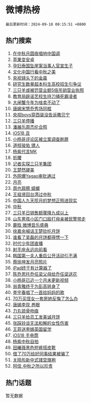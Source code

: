 # 微博热榜

`最后更新时间：2024-09-18 00:15:51 +0800`

## 热门搜索

1. [在中秋月圆夜唱响中国调](https://m.weibo.cn/search?containerid=100103type%3D1%26t%3D10%26q%3D%23%E5%9C%A8%E4%B8%AD%E7%A7%8B%E6%9C%88%E5%9C%86%E5%A4%9C%E5%94%B1%E5%93%8D%E4%B8%AD%E5%9B%BD%E8%B0%83%23&stream_entry_id=51&isnewpage=1&extparam=seat%3D1%26filter_type%3Drealtimehot%26stream_entry_id%3D51%26pos%3D0%26q%3D%2523%25E5%259C%25A8%25E4%25B8%25AD%25E7%25A7%258B%25E6%259C%2588%25E5%259C%2586%25E5%25A4%259C%25E5%2594%25B1%25E5%2593%258D%25E4%25B8%25AD%25E5%259B%25BD%25E8%25B0%2583%2523%26dgr%3D0%26cate%3D10103%26c_type%3D51%26display_time%3D1726589750%26pre_seqid%3D17265897501889123638474)
1. [苹果变安卓](https://m.weibo.cn/search?containerid=100103type%3D1%26t%3D10%26q%3D%E8%8B%B9%E6%9E%9C%E5%8F%98%E5%AE%89%E5%8D%93&stream_entry_id=31&isnewpage=1&extparam=seat%3D1%26lcate%3D5001%26stream_entry_id%3D31%26q%3D%25E8%258B%25B9%25E6%259E%259C%25E5%258F%2598%25E5%25AE%2589%25E5%258D%2593%26dgr%3D0%26realpos%3D1%26flag%3D1%26c_type%3D31%26filter_type%3Drealtimehot%26cate%3D5001%26pos%3D0%26band_rank%3D1%26display_time%3D1726589750%26pre_seqid%3D17265897501889123638474)
1. [孕妇泰国坠崖案当事人官宣生子](https://m.weibo.cn/search?containerid=100103type%3D1%26t%3D10%26q%3D%23%E5%AD%95%E5%A6%87%E6%B3%B0%E5%9B%BD%E5%9D%A0%E5%B4%96%E6%A1%88%E5%BD%93%E4%BA%8B%E4%BA%BA%E5%AE%98%E5%AE%A3%E7%94%9F%E5%AD%90%23&stream_entry_id=31&isnewpage=1&extparam=seat%3D1%26lcate%3D5001%26stream_entry_id%3D31%26q%3D%2523%25E5%25AD%2595%25E5%25A6%2587%25E6%25B3%25B0%25E5%259B%25BD%25E5%259D%25A0%25E5%25B4%2596%25E6%25A1%2588%25E5%25BD%2593%25E4%25BA%258B%25E4%25BA%25BA%25E5%25AE%2598%25E5%25AE%25A3%25E7%2594%259F%25E5%25AD%2590%2523%26dgr%3D0%26realpos%3D2%26flag%3D0%26c_type%3D31%26filter_type%3Drealtimehot%26cate%3D5001%26pos%3D1%26band_rank%3D2%26display_time%3D1726589750%26pre_seqid%3D17265897501889123638474)
1. [文化中国行看中秋之美](https://m.weibo.cn/search?containerid=100103type%3D1%26t%3D10%26q%3D%23%E6%96%87%E5%8C%96%E4%B8%AD%E5%9B%BD%E8%A1%8C%E7%9C%8B%E4%B8%AD%E7%A7%8B%E4%B9%8B%E7%BE%8E%23&stream_entry_id=31&isnewpage=1&extparam=seat%3D1%26lcate%3D5001%26stream_entry_id%3D31%26q%3D%2523%25E6%2596%2587%25E5%258C%2596%25E4%25B8%25AD%25E5%259B%25BD%25E8%25A1%258C%25E7%259C%258B%25E4%25B8%25AD%25E7%25A7%258B%25E4%25B9%258B%25E7%25BE%258E%2523%26dgr%3D0%26realpos%3D3%26flag%3D0%26c_type%3D31%26filter_type%3Drealtimehot%26cate%3D5001%26pos%3D2%26band_rank%3D3%26display_time%3D1726589750%26pre_seqid%3D17265897501889123638474)
1. [央视镜头下的金晨](https://m.weibo.cn/search?containerid=100103type%3D1%26t%3D10%26q%3D%23%E5%A4%AE%E8%A7%86%E9%95%9C%E5%A4%B4%E4%B8%8B%E7%9A%84%E9%87%91%E6%99%A8%23&stream_entry_id=31&isnewpage=1&extparam=seat%3D1%26lcate%3D5001%26stream_entry_id%3D31%26q%3D%2523%25E5%25A4%25AE%25E8%25A7%2586%25E9%2595%259C%25E5%25A4%25B4%25E4%25B8%258B%25E7%259A%2584%25E9%2587%2591%25E6%2599%25A8%2523%26dgr%3D0%26realpos%3D4%26flag%3D2%26c_type%3D31%26filter_type%3Drealtimehot%26cate%3D5001%26pos%3D3%26band_rank%3D4%26display_time%3D1726589750%26pre_seqid%3D17265897501889123638474)
1. [研究生数量超本科生高校招生引争议](https://m.weibo.cn/search?containerid=100103type%3D1%26t%3D10%26q%3D%23%E7%A0%94%E7%A9%B6%E7%94%9F%E6%95%B0%E9%87%8F%E8%B6%85%E6%9C%AC%E7%A7%91%E7%94%9F%E9%AB%98%E6%A0%A1%E6%8B%9B%E7%94%9F%E5%BC%95%E4%BA%89%E8%AE%AE%23&stream_entry_id=31&isnewpage=1&extparam=seat%3D1%26lcate%3D5001%26stream_entry_id%3D31%26q%3D%2523%25E7%25A0%2594%25E7%25A9%25B6%25E7%2594%259F%25E6%2595%25B0%25E9%2587%258F%25E8%25B6%2585%25E6%259C%25AC%25E7%25A7%2591%25E7%2594%259F%25E9%25AB%2598%25E6%25A0%25A1%25E6%258B%259B%25E7%2594%259F%25E5%25BC%2595%25E4%25BA%2589%25E8%25AE%25AE%2523%26dgr%3D0%26realpos%3D5%26flag%3D2%26c_type%3D31%26filter_type%3Drealtimehot%26cate%3D5001%26pos%3D4%26band_rank%3D5%26display_time%3D1726589750%26pre_seqid%3D17265897501889123638474)
1. [三只羊或被罚营业额5倍吊销营业执照](https://m.weibo.cn/search?containerid=100103type%3D1%26t%3D10%26q%3D%23%E4%B8%89%E5%8F%AA%E7%BE%8A%E6%88%96%E8%A2%AB%E7%BD%9A%E8%90%A5%E4%B8%9A%E9%A2%9D5%E5%80%8D%E5%90%8A%E9%94%80%E8%90%A5%E4%B8%9A%E6%89%A7%E7%85%A7%23&stream_entry_id=31&isnewpage=1&extparam=seat%3D1%26lcate%3D5001%26stream_entry_id%3D31%26q%3D%2523%25E4%25B8%2589%25E5%258F%25AA%25E7%25BE%258A%25E6%2588%2596%25E8%25A2%25AB%25E7%25BD%259A%25E8%2590%25A5%25E4%25B8%259A%25E9%25A2%259D5%25E5%2580%258D%25E5%2590%258A%25E9%2594%2580%25E8%2590%25A5%25E4%25B8%259A%25E6%2589%25A7%25E7%2585%25A7%2523%26dgr%3D0%26realpos%3D6%26flag%3D2%26c_type%3D31%26filter_type%3Drealtimehot%26cate%3D5001%26pos%3D5%26band_rank%3D6%26display_time%3D1726589750%26pre_seqid%3D17265897501889123638474)
1. [教育局辟谣艺校生持刀捅死霸凌者](https://m.weibo.cn/search?containerid=100103type%3D1%26t%3D10%26q%3D%23%E6%95%99%E8%82%B2%E5%B1%80%E8%BE%9F%E8%B0%A3%E8%89%BA%E6%A0%A1%E7%94%9F%E6%8C%81%E5%88%80%E6%8D%85%E6%AD%BB%E9%9C%B8%E5%87%8C%E8%80%85%23&stream_entry_id=31&isnewpage=1&extparam=seat%3D1%26lcate%3D5001%26stream_entry_id%3D31%26is_ad_pos%3D1%26q%3D%2523%25E6%2595%2599%25E8%2582%25B2%25E5%25B1%2580%25E8%25BE%259F%25E8%25B0%25A3%25E8%2589%25BA%25E6%25A0%25A1%25E7%2594%259F%25E6%258C%2581%25E5%2588%2580%25E6%258D%2585%25E6%25AD%25BB%25E9%259C%25B8%25E5%2587%258C%25E8%2580%2585%2523%26dgr%3D0%26adid%3D255579%26filter_type%3Drealtimehot%26c_type%3D31%26cate%3D5001%26pos%3D6%26band_rank%3D7%26display_time%3D1726589750%26pre_seqid%3D17265897501889123638474)
1. [大闸蟹今年为啥卖不动了](https://m.weibo.cn/search?containerid=100103type%3D1%26t%3D10%26q%3D%23%E5%A4%A7%E9%97%B8%E8%9F%B9%E4%BB%8A%E5%B9%B4%E4%B8%BA%E5%95%A5%E5%8D%96%E4%B8%8D%E5%8A%A8%E4%BA%86%23&stream_entry_id=31&isnewpage=1&extparam=seat%3D1%26lcate%3D5001%26stream_entry_id%3D31%26q%3D%2523%25E5%25A4%25A7%25E9%2597%25B8%25E8%259F%25B9%25E4%25BB%258A%25E5%25B9%25B4%25E4%25B8%25BA%25E5%2595%25A5%25E5%258D%2596%25E4%25B8%258D%25E5%258A%25A8%25E4%25BA%2586%2523%26dgr%3D0%26realpos%3D7%26flag%3D2%26c_type%3D31%26filter_type%3Drealtimehot%26cate%3D5001%26pos%3D7%26band_rank%3D7%26display_time%3D1726589750%26pre_seqid%3D17265897501889123638474)
1. [唐嫣宋慧乔秀场同框](https://m.weibo.cn/search?containerid=100103type%3D1%26t%3D10%26q%3D%23%E5%94%90%E5%AB%A3%E5%AE%8B%E6%85%A7%E4%B9%94%E7%A7%80%E5%9C%BA%E5%90%8C%E6%A1%86%23&stream_entry_id=31&isnewpage=1&extparam=seat%3D1%26lcate%3D5001%26stream_entry_id%3D31%26q%3D%2523%25E5%2594%2590%25E5%25AB%25A3%25E5%25AE%258B%25E6%2585%25A7%25E4%25B9%2594%25E7%25A7%2580%25E5%259C%25BA%25E5%2590%258C%25E6%25A1%2586%2523%26dgr%3D0%26realpos%3D8%26flag%3D1%26c_type%3D31%26filter_type%3Drealtimehot%26cate%3D5001%26pos%3D8%26band_rank%3D8%26display_time%3D1726589750%26pre_seqid%3D17265897501889123638474)
1. [央视boys穿西装没告诉撒贝宁](https://m.weibo.cn/search?containerid=100103type%3D1%26t%3D10%26q%3D%E5%A4%AE%E8%A7%86boys%E7%A9%BF%E8%A5%BF%E8%A3%85%E6%B2%A1%E5%91%8A%E8%AF%89%E6%92%92%E8%B4%9D%E5%AE%81&stream_entry_id=31&isnewpage=1&extparam=seat%3D1%26lcate%3D5001%26stream_entry_id%3D31%26q%3D%25E5%25A4%25AE%25E8%25A7%2586boys%25E7%25A9%25BF%25E8%25A5%25BF%25E8%25A3%2585%25E6%25B2%25A1%25E5%2591%258A%25E8%25AF%2589%25E6%2592%2592%25E8%25B4%259D%25E5%25AE%2581%26dgr%3D0%26realpos%3D9%26flag%3D1%26c_type%3D31%26filter_type%3Drealtimehot%26cate%3D5001%26pos%3D9%26band_rank%3D9%26display_time%3D1726589750%26pre_seqid%3D17265897501889123638474)
1. [三只羊停播](https://m.weibo.cn/search?containerid=100103type%3D1%26t%3D10%26q%3D%23%E4%B8%89%E5%8F%AA%E7%BE%8A%E5%81%9C%E6%92%AD%23&stream_entry_id=31&isnewpage=1&extparam=seat%3D1%26lcate%3D5001%26stream_entry_id%3D31%26q%3D%2523%25E4%25B8%2589%25E5%258F%25AA%25E7%25BE%258A%25E5%2581%259C%25E6%2592%25AD%2523%26dgr%3D0%26realpos%3D10%26flag%3D0%26c_type%3D31%26filter_type%3Drealtimehot%26cate%3D5001%26pos%3D10%26band_rank%3D10%26display_time%3D1726589750%26pre_seqid%3D17265897501889123638474)
1. [潘展乐周杰伦合照](https://m.weibo.cn/search?containerid=100103type%3D1%26t%3D10%26q%3D%23%E6%BD%98%E5%B1%95%E4%B9%90%E5%91%A8%E6%9D%B0%E4%BC%A6%E5%90%88%E7%85%A7%23&stream_entry_id=31&isnewpage=1&extparam=seat%3D1%26lcate%3D5001%26stream_entry_id%3D31%26q%3D%2523%25E6%25BD%2598%25E5%25B1%2595%25E4%25B9%2590%25E5%2591%25A8%25E6%259D%25B0%25E4%25BC%25A6%25E5%2590%2588%25E7%2585%25A7%2523%26dgr%3D0%26realpos%3D11%26flag%3D0%26c_type%3D31%26filter_type%3Drealtimehot%26cate%3D5001%26pos%3D11%26band_rank%3D11%26display_time%3D1726589750%26pre_seqid%3D17265897501889123638474)
1. [iOS18 丑](https://m.weibo.cn/search?containerid=100103type%3D1%26t%3D10%26q%3DiOS18+%E4%B8%91&stream_entry_id=31&isnewpage=1&extparam=seat%3D1%26lcate%3D5001%26stream_entry_id%3D31%26q%3DiOS18%2520%25E4%25B8%2591%26dgr%3D0%26realpos%3D12%26flag%3D0%26c_type%3D31%26filter_type%3Drealtimehot%26cate%3D5001%26pos%3D12%26band_rank%3D12%26display_time%3D1726589750%26pre_seqid%3D17265897501889123638474)
1. [小杨哥评论区被立案调查刷屏](https://m.weibo.cn/search?containerid=100103type%3D1%26t%3D10%26q%3D%23%E5%B0%8F%E6%9D%A8%E5%93%A5%E8%AF%84%E8%AE%BA%E5%8C%BA%E8%A2%AB%E7%AB%8B%E6%A1%88%E8%B0%83%E6%9F%A5%E5%88%B7%E5%B1%8F%23&stream_entry_id=31&isnewpage=1&extparam=seat%3D1%26lcate%3D5001%26stream_entry_id%3D31%26q%3D%2523%25E5%25B0%258F%25E6%259D%25A8%25E5%2593%25A5%25E8%25AF%2584%25E8%25AE%25BA%25E5%258C%25BA%25E8%25A2%25AB%25E7%25AB%258B%25E6%25A1%2588%25E8%25B0%2583%25E6%259F%25A5%25E5%2588%25B7%25E5%25B1%258F%2523%26dgr%3D0%26realpos%3D13%26flag%3D0%26c_type%3D31%26filter_type%3Drealtimehot%26cate%3D5001%26pos%3D13%26band_rank%3D13%26display_time%3D1726589750%26pre_seqid%3D17265897501889123638474)
1. [道枝骏佑 镖人](https://m.weibo.cn/search?containerid=100103type%3D1%26t%3D10%26q%3D%E9%81%93%E6%9E%9D%E9%AA%8F%E4%BD%91+%E9%95%96%E4%BA%BA&stream_entry_id=31&isnewpage=1&extparam=seat%3D1%26lcate%3D5001%26stream_entry_id%3D31%26q%3D%25E9%2581%2593%25E6%259E%259D%25E9%25AA%258F%25E4%25BD%2591%2520%25E9%2595%2596%25E4%25BA%25BA%26dgr%3D0%26realpos%3D14%26flag%3D1%26c_type%3D31%26filter_type%3Drealtimehot%26cate%3D5001%26pos%3D14%26band_rank%3D14%26display_time%3D1726589750%26pre_seqid%3D17265897501889123638474)
1. [杨紫代言MK](https://m.weibo.cn/search?containerid=100103type%3D1%26t%3D10%26q%3D%23%E6%9D%A8%E7%B4%AB%E4%BB%A3%E8%A8%80MK%23&stream_entry_id=31&isnewpage=1&extparam=seat%3D1%26lcate%3D5001%26stream_entry_id%3D31%26q%3D%2523%25E6%259D%25A8%25E7%25B4%25AB%25E4%25BB%25A3%25E8%25A8%2580MK%2523%26dgr%3D0%26realpos%3D15%26flag%3D1%26c_type%3D31%26filter_type%3Drealtimehot%26cate%3D5001%26pos%3D15%26band_rank%3D15%26display_time%3D1726589750%26pre_seqid%3D17265897501889123638474)
1. [折腰](https://m.weibo.cn/search?containerid=100103type%3D1%26t%3D10%26q%3D%E6%8A%98%E8%85%B0&stream_entry_id=31&isnewpage=1&extparam=seat%3D1%26lcate%3D5001%26stream_entry_id%3D31%26q%3D%25E6%258A%2598%25E8%2585%25B0%26dgr%3D0%26realpos%3D16%26flag%3D0%26c_type%3D31%26filter_type%3Drealtimehot%26cate%3D5001%26pos%3D16%26band_rank%3D16%26display_time%3D1726589750%26pre_seqid%3D17265897501889123638474)
1. [记者实探三只羊集团](https://m.weibo.cn/search?containerid=100103type%3D1%26t%3D10%26q%3D%23%E8%AE%B0%E8%80%85%E5%AE%9E%E6%8E%A2%E4%B8%89%E5%8F%AA%E7%BE%8A%E9%9B%86%E5%9B%A2%23&stream_entry_id=31&isnewpage=1&extparam=seat%3D1%26lcate%3D5001%26stream_entry_id%3D31%26q%3D%2523%25E8%25AE%25B0%25E8%2580%2585%25E5%25AE%259E%25E6%258E%25A2%25E4%25B8%2589%25E5%258F%25AA%25E7%25BE%258A%25E9%259B%2586%25E5%259B%25A2%2523%26dgr%3D0%26realpos%3D17%26flag%3D0%26c_type%3D31%26filter_type%3Drealtimehot%26cate%3D5001%26pos%3D17%26band_rank%3D17%26display_time%3D1726589750%26pre_seqid%3D17265897501889123638474)
1. [王楚然硬美](https://m.weibo.cn/search?containerid=100103type%3D1%26t%3D10%26q%3D%E7%8E%8B%E6%A5%9A%E7%84%B6%E7%A1%AC%E7%BE%8E&stream_entry_id=31&isnewpage=1&extparam=seat%3D1%26lcate%3D5001%26stream_entry_id%3D31%26q%3D%25E7%258E%258B%25E6%25A5%259A%25E7%2584%25B6%25E7%25A1%25AC%25E7%25BE%258E%26dgr%3D0%26realpos%3D18%26flag%3D1%26c_type%3D31%26filter_type%3Drealtimehot%26cate%3D5001%26pos%3D18%26band_rank%3D18%26display_time%3D1726589750%26pre_seqid%3D17265897501889123638474)
1. [外网爆Yagao审批通过](https://m.weibo.cn/search?containerid=100103type%3D1%26t%3D10%26q%3D%23%E5%A4%96%E7%BD%91%E7%88%86Yagao%E5%AE%A1%E6%89%B9%E9%80%9A%E8%BF%87%23&stream_entry_id=31&isnewpage=1&extparam=seat%3D1%26lcate%3D5001%26stream_entry_id%3D31%26q%3D%2523%25E5%25A4%2596%25E7%25BD%2591%25E7%2588%2586Yagao%25E5%25AE%25A1%25E6%2589%25B9%25E9%2580%259A%25E8%25BF%2587%2523%26dgr%3D0%26realpos%3D19%26flag%3D1%26c_type%3D31%26filter_type%3Drealtimehot%26cate%3D5001%26pos%3D19%26band_rank%3D19%26display_time%3D1726589750%26pre_seqid%3D17265897501889123638474)
1. [月亮](https://m.weibo.cn/search?containerid=100103type%3D1%26t%3D10%26q%3D%E6%9C%88%E4%BA%AE&stream_entry_id=31&isnewpage=1&extparam=seat%3D1%26lcate%3D5001%26stream_entry_id%3D31%26q%3D%25E6%259C%2588%25E4%25BA%25AE%26dgr%3D0%26realpos%3D20%26flag%3D0%26c_type%3D31%26filter_type%3Drealtimehot%26cate%3D5001%26pos%3D20%26band_rank%3D20%26display_time%3D1726589750%26pre_seqid%3D17265897501889123638474)
1. [周也肩膀 蟑螂](https://m.weibo.cn/search?containerid=100103type%3D1%26t%3D10%26q%3D%E5%91%A8%E4%B9%9F%E8%82%A9%E8%86%80+%E8%9F%91%E8%9E%82&stream_entry_id=31&isnewpage=1&extparam=seat%3D1%26lcate%3D5001%26stream_entry_id%3D31%26q%3D%25E5%2591%25A8%25E4%25B9%259F%25E8%2582%25A9%25E8%2586%2580%2520%25E8%259F%2591%25E8%259E%2582%26dgr%3D0%26realpos%3D21%26flag%3D0%26c_type%3D31%26filter_type%3Drealtimehot%26cate%3D5001%26pos%3D21%26band_rank%3D21%26display_time%3D1726589750%26pre_seqid%3D17265897501889123638474)
1. [王祖贤回台湾过中秋](https://m.weibo.cn/search?containerid=100103type%3D1%26t%3D10%26q%3D%23%E7%8E%8B%E7%A5%96%E8%B4%A4%E5%9B%9E%E5%8F%B0%E6%B9%BE%E8%BF%87%E4%B8%AD%E7%A7%8B%23&stream_entry_id=31&isnewpage=1&extparam=seat%3D1%26lcate%3D5001%26stream_entry_id%3D31%26q%3D%2523%25E7%258E%258B%25E7%25A5%2596%25E8%25B4%25A4%25E5%259B%259E%25E5%258F%25B0%25E6%25B9%25BE%25E8%25BF%2587%25E4%25B8%25AD%25E7%25A7%258B%2523%26dgr%3D0%26realpos%3D22%26flag%3D1%26c_type%3D31%26filter_type%3Drealtimehot%26cate%3D5001%26pos%3D22%26band_rank%3D22%26display_time%3D1726589750%26pre_seqid%3D17265897501889123638474)
1. [中国人九天揽月的梦想正照进现实](https://m.weibo.cn/search?containerid=100103type%3D1%26t%3D10%26q%3D%23%E4%B8%AD%E5%9B%BD%E4%BA%BA%E4%B9%9D%E5%A4%A9%E6%8F%BD%E6%9C%88%E7%9A%84%E6%A2%A6%E6%83%B3%E6%AD%A3%E7%85%A7%E8%BF%9B%E7%8E%B0%E5%AE%9E%23&stream_entry_id=31&isnewpage=1&extparam=seat%3D1%26lcate%3D5001%26stream_entry_id%3D31%26q%3D%2523%25E4%25B8%25AD%25E5%259B%25BD%25E4%25BA%25BA%25E4%25B9%259D%25E5%25A4%25A9%25E6%258F%25BD%25E6%259C%2588%25E7%259A%2584%25E6%25A2%25A6%25E6%2583%25B3%25E6%25AD%25A3%25E7%2585%25A7%25E8%25BF%259B%25E7%258E%25B0%25E5%25AE%259E%2523%26dgr%3D0%26realpos%3D23%26flag%3D0%26c_type%3D31%26filter_type%3Drealtimehot%26cate%3D5001%26pos%3D23%26band_rank%3D23%26display_time%3D1726589750%26pre_seqid%3D17265897501889123638474)
1. [中秋](https://m.weibo.cn/search?containerid=100103type%3D1%26t%3D10%26q%3D%E4%B8%AD%E7%A7%8B&stream_entry_id=31&isnewpage=1&extparam=seat%3D1%26lcate%3D5001%26stream_entry_id%3D31%26q%3D%25E4%25B8%25AD%25E7%25A7%258B%26dgr%3D0%26realpos%3D24%26flag%3D0%26c_type%3D31%26filter_type%3Drealtimehot%26cate%3D5001%26pos%3D24%26band_rank%3D24%26display_time%3D1726589750%26pre_seqid%3D17265897501889123638474)
1. [三只羊日销售额骤降九成以上](https://m.weibo.cn/search?containerid=100103type%3D1%26t%3D10%26q%3D%23%E4%B8%89%E5%8F%AA%E7%BE%8A%E6%97%A5%E9%94%80%E5%94%AE%E9%A2%9D%E9%AA%A4%E9%99%8D%E4%B9%9D%E6%88%90%E4%BB%A5%E4%B8%8A%23&stream_entry_id=31&isnewpage=1&extparam=seat%3D1%26lcate%3D5001%26stream_entry_id%3D31%26q%3D%2523%25E4%25B8%2589%25E5%258F%25AA%25E7%25BE%258A%25E6%2597%25A5%25E9%2594%2580%25E5%2594%25AE%25E9%25A2%259D%25E9%25AA%25A4%25E9%2599%258D%25E4%25B9%259D%25E6%2588%2590%25E4%25BB%25A5%25E4%25B8%258A%2523%26dgr%3D0%26realpos%3D25%26flag%3D1%26c_type%3D31%26filter_type%3Drealtimehot%26cate%3D5001%26pos%3D25%26band_rank%3D25%26display_time%3D1726589750%26pre_seqid%3D17265897501889123638474)
1. [山东男孩小区门口殴打母亲被民警带走](https://m.weibo.cn/search?containerid=100103type%3D1%26t%3D10%26q%3D%23%E5%B1%B1%E4%B8%9C%E7%94%B7%E5%AD%A9%E5%B0%8F%E5%8C%BA%E9%97%A8%E5%8F%A3%E6%AE%B4%E6%89%93%E6%AF%8D%E4%BA%B2%E8%A2%AB%E6%B0%91%E8%AD%A6%E5%B8%A6%E8%B5%B0%23&stream_entry_id=31&isnewpage=1&extparam=seat%3D1%26lcate%3D5001%26stream_entry_id%3D31%26q%3D%2523%25E5%25B1%25B1%25E4%25B8%259C%25E7%2594%25B7%25E5%25AD%25A9%25E5%25B0%258F%25E5%258C%25BA%25E9%2597%25A8%25E5%258F%25A3%25E6%25AE%25B4%25E6%2589%2593%25E6%25AF%258D%25E4%25BA%25B2%25E8%25A2%25AB%25E6%25B0%2591%25E8%25AD%25A6%25E5%25B8%25A6%25E8%25B5%25B0%2523%26dgr%3D0%26realpos%3D26%26flag%3D0%26c_type%3D31%26filter_type%3Drealtimehot%26cate%3D5001%26pos%3D26%26band_rank%3D26%26display_time%3D1726589750%26pre_seqid%3D17265897501889123638474)
1. [鹿晗 微博音乐盛典](https://m.weibo.cn/search?containerid=100103type%3D1%26t%3D10%26q%3D%E9%B9%BF%E6%99%97+%E5%BE%AE%E5%8D%9A%E9%9F%B3%E4%B9%90%E7%9B%9B%E5%85%B8&stream_entry_id=31&isnewpage=1&extparam=seat%3D1%26lcate%3D5001%26stream_entry_id%3D31%26q%3D%25E9%25B9%25BF%25E6%2599%2597%2520%25E5%25BE%25AE%25E5%258D%259A%25E9%259F%25B3%25E4%25B9%2590%25E7%259B%259B%25E5%2585%25B8%26dgr%3D0%26realpos%3D27%26flag%3D0%26c_type%3D31%26filter_type%3Drealtimehot%26cate%3D5001%26pos%3D27%26band_rank%3D27%26display_time%3D1726589750%26pre_seqid%3D17265897501889123638474)
1. [徐嘉余喊话王楚钦吃月饼](https://m.weibo.cn/search?containerid=100103type%3D1%26t%3D10%26q%3D%23%E5%BE%90%E5%98%89%E4%BD%99%E5%96%8A%E8%AF%9D%E7%8E%8B%E6%A5%9A%E9%92%A6%E5%90%83%E6%9C%88%E9%A5%BC%23&stream_entry_id=31&isnewpage=1&extparam=seat%3D1%26lcate%3D5001%26stream_entry_id%3D31%26q%3D%2523%25E5%25BE%2590%25E5%2598%2589%25E4%25BD%2599%25E5%2596%258A%25E8%25AF%259D%25E7%258E%258B%25E6%25A5%259A%25E9%2592%25A6%25E5%2590%2583%25E6%259C%2588%25E9%25A5%25BC%2523%26dgr%3D0%26realpos%3D28%26flag%3D0%26c_type%3D31%26filter_type%3Drealtimehot%26cate%3D5001%26pos%3D28%26band_rank%3D28%26display_time%3D1726589750%26pre_seqid%3D17265897501889123638474)
1. [谁看了吴磊的月饼都得愣一下](https://m.weibo.cn/search?containerid=100103type%3D1%26t%3D10%26q%3D%E8%B0%81%E7%9C%8B%E4%BA%86%E5%90%B4%E7%A3%8A%E7%9A%84%E6%9C%88%E9%A5%BC%E9%83%BD%E5%BE%97%E6%84%A3%E4%B8%80%E4%B8%8B&stream_entry_id=31&isnewpage=1&extparam=seat%3D1%26lcate%3D5001%26stream_entry_id%3D31%26q%3D%25E8%25B0%2581%25E7%259C%258B%25E4%25BA%2586%25E5%2590%25B4%25E7%25A3%258A%25E7%259A%2584%25E6%259C%2588%25E9%25A5%25BC%25E9%2583%25BD%25E5%25BE%2597%25E6%2584%25A3%25E4%25B8%2580%25E4%25B8%258B%26dgr%3D0%26realpos%3D29%26flag%3D0%26c_type%3D31%26filter_type%3Drealtimehot%26cate%3D5001%26pos%3D29%26band_rank%3D29%26display_time%3D1726589750%26pre_seqid%3D17265897501889123638474)
1. [时代少年团直播](https://m.weibo.cn/search?containerid=100103type%3D1%26t%3D10%26q%3D%E6%97%B6%E4%BB%A3%E5%B0%91%E5%B9%B4%E5%9B%A2%E7%9B%B4%E6%92%AD&stream_entry_id=31&isnewpage=1&extparam=seat%3D1%26lcate%3D5001%26stream_entry_id%3D31%26q%3D%25E6%2597%25B6%25E4%25BB%25A3%25E5%25B0%2591%25E5%25B9%25B4%25E5%259B%25A2%25E7%259B%25B4%25E6%2592%25AD%26dgr%3D0%26realpos%3D30%26flag%3D0%26c_type%3D31%26filter_type%3Drealtimehot%26cate%3D5001%26pos%3D30%26band_rank%3D30%26display_time%3D1726589750%26pre_seqid%3D17265897501889123638474)
1. [射手座永远向前看](https://m.weibo.cn/search?containerid=100103type%3D1%26t%3D10%26q%3D%E5%B0%84%E6%89%8B%E5%BA%A7%E6%B0%B8%E8%BF%9C%E5%90%91%E5%89%8D%E7%9C%8B&stream_entry_id=31&isnewpage=1&extparam=seat%3D1%26lcate%3D5001%26stream_entry_id%3D31%26q%3D%25E5%25B0%2584%25E6%2589%258B%25E5%25BA%25A7%25E6%25B0%25B8%25E8%25BF%259C%25E5%2590%2591%25E5%2589%258D%25E7%259C%258B%26dgr%3D0%26realpos%3D31%26flag%3D1%26c_type%3D31%26filter_type%3Drealtimehot%26cate%3D5001%26pos%3D31%26band_rank%3D31%26display_time%3D1726589750%26pre_seqid%3D17265897501889123638474)
1. [韩国第一夫人重启公开活动引不满](https://m.weibo.cn/search?containerid=100103type%3D1%26t%3D10%26q%3D%23%E9%9F%A9%E5%9B%BD%E7%AC%AC%E4%B8%80%E5%A4%AB%E4%BA%BA%E9%87%8D%E5%90%AF%E5%85%AC%E5%BC%80%E6%B4%BB%E5%8A%A8%E5%BC%95%E4%B8%8D%E6%BB%A1%23&stream_entry_id=31&isnewpage=1&extparam=seat%3D1%26lcate%3D5001%26stream_entry_id%3D31%26q%3D%2523%25E9%259F%25A9%25E5%259B%25BD%25E7%25AC%25AC%25E4%25B8%2580%25E5%25A4%25AB%25E4%25BA%25BA%25E9%2587%258D%25E5%2590%25AF%25E5%2585%25AC%25E5%25BC%2580%25E6%25B4%25BB%25E5%258A%25A8%25E5%25BC%2595%25E4%25B8%258D%25E6%25BB%25A1%2523%26dgr%3D0%26realpos%3D32%26flag%3D1%26c_type%3D31%26filter_type%3Drealtimehot%26cate%3D5001%26pos%3D32%26band_rank%3D32%26display_time%3D1726589750%26pre_seqid%3D17265897501889123638474)
1. [蔡徐坤发月亮照片](https://m.weibo.cn/search?containerid=100103type%3D1%26t%3D10%26q%3D%E8%94%A1%E5%BE%90%E5%9D%A4%E5%8F%91%E6%9C%88%E4%BA%AE%E7%85%A7%E7%89%87&stream_entry_id=31&isnewpage=1&extparam=seat%3D1%26lcate%3D5001%26stream_entry_id%3D31%26q%3D%25E8%2594%25A1%25E5%25BE%2590%25E5%259D%25A4%25E5%258F%2591%25E6%259C%2588%25E4%25BA%25AE%25E7%2585%25A7%25E7%2589%2587%26dgr%3D0%26realpos%3D33%26flag%3D0%26c_type%3D31%26filter_type%3Drealtimehot%26cate%3D5001%26pos%3D33%26band_rank%3D33%26display_time%3D1726589750%26pre_seqid%3D17265897501889123638474)
1. [iPad终于有计算器了](https://m.weibo.cn/search?containerid=100103type%3D1%26t%3D10%26q%3DiPad%E7%BB%88%E4%BA%8E%E6%9C%89%E8%AE%A1%E7%AE%97%E5%99%A8%E4%BA%86&stream_entry_id=31&isnewpage=1&extparam=seat%3D1%26lcate%3D5001%26stream_entry_id%3D31%26q%3DiPad%25E7%25BB%2588%25E4%25BA%258E%25E6%259C%2589%25E8%25AE%25A1%25E7%25AE%2597%25E5%2599%25A8%25E4%25BA%2586%26dgr%3D0%26realpos%3D34%26flag%3D0%26c_type%3D31%26filter_type%3Drealtimehot%26cate%3D5001%26pos%3D34%26band_rank%3D34%26display_time%3D1726589750%26pre_seqid%3D17265897501889123638474)
1. [陈乔恩托乔任梁父母给乔任梁送花](https://m.weibo.cn/search?containerid=100103type%3D1%26t%3D10%26q%3D%23%E9%99%88%E4%B9%94%E6%81%A9%E6%89%98%E4%B9%94%E4%BB%BB%E6%A2%81%E7%88%B6%E6%AF%8D%E7%BB%99%E4%B9%94%E4%BB%BB%E6%A2%81%E9%80%81%E8%8A%B1%23&stream_entry_id=31&isnewpage=1&extparam=seat%3D1%26lcate%3D5001%26stream_entry_id%3D31%26q%3D%2523%25E9%2599%2588%25E4%25B9%2594%25E6%2581%25A9%25E6%2589%2598%25E4%25B9%2594%25E4%25BB%25BB%25E6%25A2%2581%25E7%2588%25B6%25E6%25AF%258D%25E7%25BB%2599%25E4%25B9%2594%25E4%25BB%25BB%25E6%25A2%2581%25E9%2580%2581%25E8%258A%25B1%2523%26dgr%3D0%26realpos%3D35%26flag%3D0%26c_type%3D31%26filter_type%3Drealtimehot%26cate%3D5001%26pos%3D35%26band_rank%3D35%26display_time%3D1726589750%26pre_seqid%3D17265897501889123638474)
1. [小杨哥已近一个月未更新视频](https://m.weibo.cn/search?containerid=100103type%3D1%26t%3D10%26q%3D%23%E5%B0%8F%E6%9D%A8%E5%93%A5%E5%B7%B2%E8%BF%91%E4%B8%80%E4%B8%AA%E6%9C%88%E6%9C%AA%E6%9B%B4%E6%96%B0%E8%A7%86%E9%A2%91%23&stream_entry_id=31&isnewpage=1&extparam=seat%3D1%26lcate%3D5001%26stream_entry_id%3D31%26q%3D%2523%25E5%25B0%258F%25E6%259D%25A8%25E5%2593%25A5%25E5%25B7%25B2%25E8%25BF%2591%25E4%25B8%2580%25E4%25B8%25AA%25E6%259C%2588%25E6%259C%25AA%25E6%259B%25B4%25E6%2596%25B0%25E8%25A7%2586%25E9%25A2%2591%2523%26dgr%3D0%26realpos%3D36%26flag%3D0%26c_type%3D31%26filter_type%3Drealtimehot%26cate%3D5001%26pos%3D36%26band_rank%3D36%26display_time%3D1726589750%26pre_seqid%3D17265897501889123638474)
1. [翁青雅终于为彭高转身了](https://m.weibo.cn/search?containerid=100103type%3D1%26t%3D10%26q%3D%23%E7%BF%81%E9%9D%92%E9%9B%85%E7%BB%88%E4%BA%8E%E4%B8%BA%E5%BD%AD%E9%AB%98%E8%BD%AC%E8%BA%AB%E4%BA%86%23&stream_entry_id=31&isnewpage=1&extparam=seat%3D1%26lcate%3D5001%26stream_entry_id%3D31%26q%3D%2523%25E7%25BF%2581%25E9%259D%2592%25E9%259B%2585%25E7%25BB%2588%25E4%25BA%258E%25E4%25B8%25BA%25E5%25BD%25AD%25E9%25AB%2598%25E8%25BD%25AC%25E8%25BA%25AB%25E4%25BA%2586%2523%26dgr%3D0%26realpos%3D37%26flag%3D1%26c_type%3D31%26filter_type%3Drealtimehot%26cate%3D5001%26pos%3D37%26band_rank%3D37%26display_time%3D1726589750%26pre_seqid%3D17265897501889123638474)
1. [李宇春唱了一首给妈妈的歌](https://m.weibo.cn/search?containerid=100103type%3D1%26t%3D10%26q%3D%23%E6%9D%8E%E5%AE%87%E6%98%A5%E5%94%B1%E4%BA%86%E4%B8%80%E9%A6%96%E7%BB%99%E5%A6%88%E5%A6%88%E7%9A%84%E6%AD%8C%23&stream_entry_id=31&isnewpage=1&extparam=seat%3D1%26lcate%3D5001%26stream_entry_id%3D31%26q%3D%2523%25E6%259D%258E%25E5%25AE%2587%25E6%2598%25A5%25E5%2594%25B1%25E4%25BA%2586%25E4%25B8%2580%25E9%25A6%2596%25E7%25BB%2599%25E5%25A6%2588%25E5%25A6%2588%25E7%259A%2584%25E6%25AD%258C%2523%26dgr%3D0%26realpos%3D38%26flag%3D32768%26c_type%3D31%26filter_type%3Drealtimehot%26cate%3D5001%26pos%3D38%26band_rank%3D38%26display_time%3D1726589750%26pre_seqid%3D17265897501889123638474)
1. [70万买侄女一套房她反悔了怎么办](https://m.weibo.cn/search?containerid=100103type%3D1%26t%3D10%26q%3D%2370%E4%B8%87%E4%B9%B0%E4%BE%84%E5%A5%B3%E4%B8%80%E5%A5%97%E6%88%BF%E5%A5%B9%E5%8F%8D%E6%82%94%E4%BA%86%E6%80%8E%E4%B9%88%E5%8A%9E%23&stream_entry_id=31&isnewpage=1&extparam=seat%3D1%26lcate%3D5001%26stream_entry_id%3D31%26q%3D%252370%25E4%25B8%2587%25E4%25B9%25B0%25E4%25BE%2584%25E5%25A5%25B3%25E4%25B8%2580%25E5%25A5%2597%25E6%2588%25BF%25E5%25A5%25B9%25E5%258F%258D%25E6%2582%2594%25E4%25BA%2586%25E6%2580%258E%25E4%25B9%2588%25E5%258A%259E%2523%26dgr%3D0%26realpos%3D39%26flag%3D0%26c_type%3D31%26filter_type%3Drealtimehot%26cate%3D5001%26pos%3D39%26band_rank%3D39%26display_time%3D1726589750%26pre_seqid%3D17265897501889123638474)
1. [唐嫣李现 养眼](https://m.weibo.cn/search?containerid=100103type%3D1%26t%3D10%26q%3D%E5%94%90%E5%AB%A3%E6%9D%8E%E7%8E%B0+%E5%85%BB%E7%9C%BC&stream_entry_id=31&isnewpage=1&extparam=seat%3D1%26lcate%3D5001%26stream_entry_id%3D31%26q%3D%25E5%2594%2590%25E5%25AB%25A3%25E6%259D%258E%25E7%258E%25B0%2520%25E5%2585%25BB%25E7%259C%25BC%26dgr%3D0%26realpos%3D40%26flag%3D0%26c_type%3D31%26filter_type%3Drealtimehot%26cate%3D5001%26pos%3D40%26band_rank%3D40%26display_time%3D1726589750%26pre_seqid%3D17265897501889123638474)
1. [力丸锁骨吻痕](https://m.weibo.cn/search?containerid=100103type%3D1%26t%3D10%26q%3D%E5%8A%9B%E4%B8%B8%E9%94%81%E9%AA%A8%E5%90%BB%E7%97%95&stream_entry_id=31&isnewpage=1&extparam=seat%3D1%26lcate%3D5001%26stream_entry_id%3D31%26q%3D%25E5%258A%259B%25E4%25B8%25B8%25E9%2594%2581%25E9%25AA%25A8%25E5%2590%25BB%25E7%2597%2595%26dgr%3D0%26realpos%3D41%26flag%3D0%26c_type%3D31%26filter_type%3Drealtimehot%26cate%3D5001%26pos%3D41%26band_rank%3D41%26display_time%3D1726589750%26pre_seqid%3D17265897501889123638474)
1. [三只羊给员工发美诚月饼](https://m.weibo.cn/search?containerid=100103type%3D1%26t%3D10%26q%3D%23%E4%B8%89%E5%8F%AA%E7%BE%8A%E7%BB%99%E5%91%98%E5%B7%A5%E5%8F%91%E7%BE%8E%E8%AF%9A%E6%9C%88%E9%A5%BC%23&stream_entry_id=31&isnewpage=1&extparam=seat%3D1%26lcate%3D5001%26stream_entry_id%3D31%26q%3D%2523%25E4%25B8%2589%25E5%258F%25AA%25E7%25BE%258A%25E7%25BB%2599%25E5%2591%2598%25E5%25B7%25A5%25E5%258F%2591%25E7%25BE%258E%25E8%25AF%259A%25E6%259C%2588%25E9%25A5%25BC%2523%26dgr%3D0%26realpos%3D42%26flag%3D0%26c_type%3D31%26filter_type%3Drealtimehot%26cate%3D5001%26pos%3D42%26band_rank%3D42%26display_time%3D1726589750%26pre_seqid%3D17265897501889123638474)
1. [张踩铃谈无法和解的女性伤害](https://m.weibo.cn/search?containerid=100103type%3D1%26t%3D10%26q%3D%E5%BC%A0%E8%B8%A9%E9%93%83%E8%B0%88%E6%97%A0%E6%B3%95%E5%92%8C%E8%A7%A3%E7%9A%84%E5%A5%B3%E6%80%A7%E4%BC%A4%E5%AE%B3&stream_entry_id=31&isnewpage=1&extparam=seat%3D1%26lcate%3D5001%26stream_entry_id%3D31%26q%3D%25E5%25BC%25A0%25E8%25B8%25A9%25E9%2593%2583%25E8%25B0%2588%25E6%2597%25A0%25E6%25B3%2595%25E5%2592%258C%25E8%25A7%25A3%25E7%259A%2584%25E5%25A5%25B3%25E6%2580%25A7%25E4%25BC%25A4%25E5%25AE%25B3%26dgr%3D0%26realpos%3D43%26flag%3D0%26c_type%3D31%26filter_type%3Drealtimehot%26cate%3D5001%26pos%3D43%26band_rank%3D43%26display_time%3D1726589750%26pre_seqid%3D17265897501889123638474)
1. [王菲送李嫣英国留学](https://m.weibo.cn/search?containerid=100103type%3D1%26t%3D10%26q%3D%23%E7%8E%8B%E8%8F%B2%E9%80%81%E6%9D%8E%E5%AB%A3%E8%8B%B1%E5%9B%BD%E7%95%99%E5%AD%A6%23&stream_entry_id=31&isnewpage=1&extparam=seat%3D1%26lcate%3D5001%26stream_entry_id%3D31%26q%3D%2523%25E7%258E%258B%25E8%258F%25B2%25E9%2580%2581%25E6%259D%258E%25E5%25AB%25A3%25E8%258B%25B1%25E5%259B%25BD%25E7%2595%2599%25E5%25AD%25A6%2523%26dgr%3D0%26realpos%3D44%26flag%3D1%26c_type%3D31%26filter_type%3Drealtimehot%26cate%3D5001%26pos%3D44%26band_rank%3D44%26display_time%3D1726589750%26pre_seqid%3D17265897501889123638474)
1. [iOS18 手电筒](https://m.weibo.cn/search?containerid=100103type%3D1%26t%3D10%26q%3DiOS18+%E6%89%8B%E7%94%B5%E7%AD%92&stream_entry_id=31&isnewpage=1&extparam=seat%3D1%26lcate%3D5001%26stream_entry_id%3D31%26q%3DiOS18%2520%25E6%2589%258B%25E7%2594%25B5%25E7%25AD%2592%26dgr%3D0%26realpos%3D45%26flag%3D0%26c_type%3D31%26filter_type%3Drealtimehot%26cate%3D5001%26pos%3D45%26band_rank%3D45%26display_time%3D1726589750%26pre_seqid%3D17265897501889123638474)
1. [杨紫中秋自拍](https://m.weibo.cn/search?containerid=100103type%3D1%26t%3D10%26q%3D%E6%9D%A8%E7%B4%AB%E4%B8%AD%E7%A7%8B%E8%87%AA%E6%8B%8D&stream_entry_id=31&isnewpage=1&extparam=seat%3D1%26lcate%3D5001%26stream_entry_id%3D31%26q%3D%25E6%259D%25A8%25E7%25B4%25AB%25E4%25B8%25AD%25E7%25A7%258B%25E8%2587%25AA%25E6%258B%258D%26dgr%3D0%26realpos%3D46%26flag%3D1%26c_type%3D31%26filter_type%3Drealtimehot%26cate%3D5001%26pos%3D46%26band_rank%3D46%26display_time%3D1726589750%26pre_seqid%3D17265897501889123638474)
1. [田曦薇黑色短裤搭皮靴](https://m.weibo.cn/search?containerid=100103type%3D1%26t%3D10%26q%3D%23%E7%94%B0%E6%9B%A6%E8%96%87%E9%BB%91%E8%89%B2%E7%9F%AD%E8%A3%A4%E6%90%AD%E7%9A%AE%E9%9D%B4%23&stream_entry_id=31&isnewpage=1&extparam=seat%3D1%26lcate%3D5001%26stream_entry_id%3D31%26q%3D%2523%25E7%2594%25B0%25E6%259B%25A6%25E8%2596%2587%25E9%25BB%2591%25E8%2589%25B2%25E7%259F%25AD%25E8%25A3%25A4%25E6%2590%25AD%25E7%259A%25AE%25E9%259D%25B4%2523%26dgr%3D0%26realpos%3D47%26flag%3D1%26c_type%3D31%26filter_type%3Drealtimehot%26cate%3D5001%26pos%3D47%26band_rank%3D47%26display_time%3D1726589750%26pre_seqid%3D17265897501889123638474)
1. [借了70万给好同事结果被骗了](https://m.weibo.cn/search?containerid=100103type%3D1%26t%3D10%26q%3D%23%E5%80%9F%E4%BA%8670%E4%B8%87%E7%BB%99%E5%A5%BD%E5%90%8C%E4%BA%8B%E7%BB%93%E6%9E%9C%E8%A2%AB%E9%AA%97%E4%BA%86%23&stream_entry_id=31&isnewpage=1&extparam=seat%3D1%26lcate%3D5001%26stream_entry_id%3D31%26q%3D%2523%25E5%2580%259F%25E4%25BA%258670%25E4%25B8%2587%25E7%25BB%2599%25E5%25A5%25BD%25E5%2590%258C%25E4%25BA%258B%25E7%25BB%2593%25E6%259E%259C%25E8%25A2%25AB%25E9%25AA%2597%25E4%25BA%2586%2523%26dgr%3D0%26realpos%3D48%26flag%3D0%26c_type%3D31%26filter_type%3Drealtimehot%26cate%3D5001%26pos%3D48%26band_rank%3D48%26display_time%3D1726589750%26pre_seqid%3D17265897501889123638474)
1. [关晓彤新中式镂空旗袍](https://m.weibo.cn/search?containerid=100103type%3D1%26t%3D10%26q%3D%23%E5%85%B3%E6%99%93%E5%BD%A4%E6%96%B0%E4%B8%AD%E5%BC%8F%E9%95%82%E7%A9%BA%E6%97%97%E8%A2%8D%23&stream_entry_id=31&isnewpage=1&extparam=seat%3D1%26lcate%3D5001%26stream_entry_id%3D31%26q%3D%2523%25E5%2585%25B3%25E6%2599%2593%25E5%25BD%25A4%25E6%2596%25B0%25E4%25B8%25AD%25E5%25BC%258F%25E9%2595%2582%25E7%25A9%25BA%25E6%2597%2597%25E8%25A2%258D%2523%26dgr%3D0%26realpos%3D49%26flag%3D0%26c_type%3D31%26filter_type%3Drealtimehot%26cate%3D5001%26pos%3D49%26band_rank%3D49%26display_time%3D1726589750%26pre_seqid%3D17265897501889123638474)
1. [阿信 中秋之所以珍贵](https://m.weibo.cn/search?containerid=100103type%3D1%26t%3D10%26q%3D%E9%98%BF%E4%BF%A1+%E4%B8%AD%E7%A7%8B%E4%B9%8B%E6%89%80%E4%BB%A5%E7%8F%8D%E8%B4%B5&stream_entry_id=31&isnewpage=1&extparam=seat%3D1%26lcate%3D5001%26stream_entry_id%3D31%26q%3D%25E9%2598%25BF%25E4%25BF%25A1%2520%25E4%25B8%25AD%25E7%25A7%258B%25E4%25B9%258B%25E6%2589%2580%25E4%25BB%25A5%25E7%258F%258D%25E8%25B4%25B5%26dgr%3D0%26realpos%3D50%26flag%3D1%26c_type%3D31%26filter_type%3Drealtimehot%26cate%3D5001%26pos%3D50%26band_rank%3D50%26display_time%3D1726589750%26pre_seqid%3D17265897501889123638474)

## 热门话题

暂无数据
